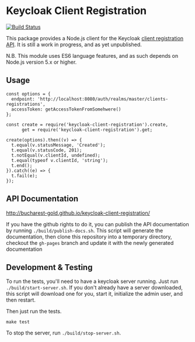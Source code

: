 # Keycloak Client Registration

[![Build Status](https://travis-ci.org/bucharest-gold/keycloak-client-registration.svg?branch=master)](https://travis-ci.org/bucharest-gold/keycloak-client-registration)

This package provides a Node.js client for the Keycloak [client registration API][1].
It is still a work in progress, and as yet unpublished.

N.B. This module uses ES6 language features, and as such depends on Node.js version 5.x
or higher.

## Usage

    const options = { 
      endpoint: 'http://localhost:8080/auth/realms/master/clients-registrations',
      accessToken: getAccessTokenFromSomehwere() 
    };

    const create = require('keycloak-client-registration').create,
          get = require('keycloak-client-registration').get;
    
    create(options).then((v) => {
      t.equal(v.statusMessage, 'Created');
      t.equal(v.statusCode, 201);
      t.notEqual(v.clientId, undefined);
      t.equal(typeof v.clientId, 'string');
      t.end();
    }).catch((e) => {
      t.fail(e);
    });

## API Documentation

http://bucharest-gold.github.io/keycloak-client-registration/

If you have the github rights to do it, you can publish the API documentation by running
`./build/publish-docs.sh`. This script will generate the documentation, then clone this
repository into a temporary directory, checkout the `gh-pages` branch and update it with
the newly generated documentation

## Development & Testing

To run the tests, you'll need to have a keycloak server running. Just run 
`./build/start-server.sh`. If you don't already have a server downloaded,
this script will download one for you, start it, initialize the admin user, and
then restart.

Then just run the tests.

    make test
    
To stop the server, run `./build/stop-server.sh`.

[1]: http://keycloak.github.io/docs/userguide/keycloak-server/html/client-registration.html